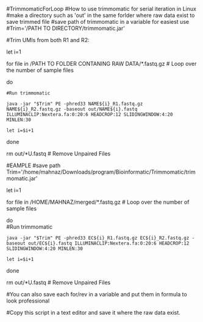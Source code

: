 
#TrimmomaticForLoop
#How to use trimmomatic for serial iteration in Linux
#make a directory such as 'out' in the same forlder where raw data exist to save trimmed file 
#save path of trimmomatic in a variable for easiest use
#Trim='/PATH TO DIRECTORY/trimmomatic.jar'

#Trim UMIs from both R1 and R2:

let i=1

for file in /PATH TO FOLDER CONTANING RAW DATA/*.fastq.gz  # Loop over the number of sample files

do 

	#Run trimmomatic
	
	java -jar "$Trim" PE -phred33 NAME${i}_R1.fastq.gz NAME${i}_R2.fastq.gz -baseout out/NAME${i}.fastq ILLUMINACLIP:Nextera.fa:0:20:6 HEADCROP:12 SLIDINGWINDOW:4:20 MINLEN:30
	
	let i=$i+1
	
done

rm out/*U.fastq # Remove Unpaired Files


#EAMPLE
#save path
Trim='/home/mahnaz/Downloads/program/Bioinformatic/Trimmomatic/trimmomatic.jar'


let i=1

for file in /HOME/MAHNAZ/merged/*.fastq.gz  # Loop over the number of sample files   

do   
	#Run trimmomatic
	
	java -jar "$Trim" PE -phred33 EC${i}_R1.fastq.gz EC${i}_R2.fastq.gz -baseout out/EC${i}.fastq ILLUMINACLIP:Nextera.fa:0:20:6 HEADCROP:12 SLIDINGWINDOW:4:20 MINLEN:30
	
	let i=$i+1
	
done

rm out/*U.fastq # Remove Unpaired Files


#You can also save each for/rev in a variable and put them in formula to look professional

#Copy this script in a text editor and save it where the raw data exist.



